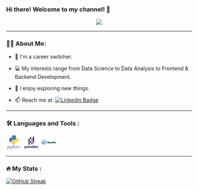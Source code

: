 ### Hi there! Welcome to my channel! 👋



<div id="header" align="center">
  <img src="https://media.giphy.com/media/hpXdHPfFI5wTABdDx9/giphy.gif" width="400"/>
</div>


---

### :woman_technologist: About Me:

- :telescope: I'm a career switcher.

- :computer: My interests range from Data Science to Data Analysis to Frontend & Backend Development.

- :microscope:	I enjoy exploring new things. 

- :mailbox: Reach me at: [![Linkedin Badge](https://img.shields.io/badge/LinkedIn-blue?style=for-the-badge&logo=linkedin&logoColor=white)](https://www.linkedin.com/in/tamnguyenmkt/)


---

### :hammer_and_wrench: Languages and Tools :

<div>
  <img src="https://github.com/devicons/devicon/blob/master/icons/python/python-original-wordmark.svg" title="Python" alt="Python" width="40" height="40"/>&nbsp;
  <img src="https://github.com/devicons/devicon/blob/master/icons/pandas/pandas-original-wordmark.svg" title="Pandas" alt="Pandas" width="40" height="40"/>&nbsp;
  <img src="https://github.com/devicons/devicon/blob/master/icons/numpy/numpy-original-wordmark.svg" title="Numpy" alt="Numpy" width="40" height="40"/>&nbsp;
</div>


---

### :fire: My Stats :
[![GitHub Streak](http://github-readme-streak-stats.herokuapp.com?user=Tam0520&theme=dark&background=000000)](https://git.io/streak-stats)
